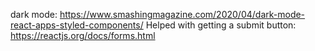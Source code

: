 dark mode: https://www.smashingmagazine.com/2020/04/dark-mode-react-apps-styled-components/
Helped with getting a submit button: https://reactjs.org/docs/forms.html
